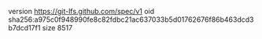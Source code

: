 version https://git-lfs.github.com/spec/v1
oid sha256:a975c0f948990fe8c82fdbc21ac637033b5d01762676f86b463dcd3b7dcd17f1
size 8517

